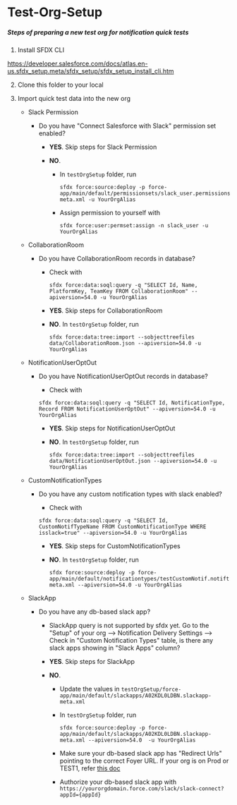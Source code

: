 # Test-Org-Setup
##### Steps of preparing a new test org for notification quick tests


1. Install SFDX CLI

https://developer.salesforce.com/docs/atlas.en-us.sfdx_setup.meta/sfdx_setup/sfdx_setup_install_cli.htm

2. Clone this folder to your local

3. Import quick test data into the new org

    * Slack Permission

        * Do you have "Connect Salesforce with Slack" permission set enabled?

            * **YES**. Skip steps for Slack Permission

            * **NO**. 
                
                * In `testOrgSetup` folder, run 
            
                    ```
                    sfdx force:source:deploy -p force-app/main/default/permissionsets/slack_user.permissionset-meta.xml -u YourOrgAlias
                    ```

                * Assign permission to yourself with 
                
                    ```
                    sfdx force:user:permset:assign -n slack_user -u YourOrgAlias
                    ```

    * CollaborationRoom

        * Do you have CollaborationRoom records in database?

            * Check with

                ```
                sfdx force:data:soql:query -q "SELECT Id, Name, PlatformKey, TeamKey FROM CollaborationRoom" --apiversion=54.0 -u YourOrgAlias
                ```

            * **YES**. Skip steps for CollaborationRoom

            * **NO**. In `testOrgSetup` folder, run 
            
                ```
                sfdx force:data:tree:import --sobjecttreefiles data/CollaborationRoom.json --apiversion=54.0 -u YourOrgAlias 
                ```

    * NotificationUserOptOut

        * Do you have NotificationUserOptOut records in database?

            * Check with

            ```
            sfdx force:data:soql:query -q "SELECT Id, NotificationType, Record FROM NotificationUserOptOut" --apiversion=54.0 -u YourOrgAlias
            ```

            * **YES**. Skip steps for NotificationUserOptOut

            * **NO**. In `testOrgSetup` folder, run 
            
                ```
                sfdx force:data:tree:import --sobjecttreefiles data/NotificationUserOptOut.json --apiversion=54.0 -u YourOrgAlias
                ```

    * CustomNotificationTypes

        * Do you have any custom notification types with slack enabled?

            * Check with 

            ```
            sfdx force:data:soql:query -q "SELECT Id, CustomNotifTypeName FROM CustomNotificationType WHERE isslack=true" --apiversion=54.0 -u YourOrgAlias
            ```

            * **YES**. Skip steps for CustomNotificationTypes

            * **NO**. In `testOrgSetup` folder, run 
            
                ```
                sfdx force:source:deploy -p force-app/main/default/notificationtypes/testCustomNotif.notiftype-meta.xml --apiversion=54.0 -u YourOrgAlias 
                ```

    * SlackApp

        * Do you have any db-based slack app?

            * SlackApp query is not supported by sfdx yet. Go to the "Setup" of your org --> Notification Delivery Settings --> Check in "Custom Notification Types" table, is there any slack apps showing in "Slack Apps" column?

            * **YES**. Skip steps for SlackApp

            * **NO**. 
            
                * Update the values in `testOrgSetup/force-app/main/default/slackapps/A02KDL0LDBN.slackapp-meta.xml`

                * In `testOrgSetup` folder, run 
            
                    ```
                    sfdx force:source:deploy -p force-app/main/default/slackapps/A02KDL0LDBN.slackapp-meta.xml --apiversion=54.0  -u YourOrgAlias
                    ```

                * Make sure your db-based slack app has "Redirect Urls" pointing to the correct Foyer URL. If your org is on Prod or TEST1, refer [this doc](https://salesforce.quip.com/N3h3AFbIVyxy)

                * Authorize your db-based slack app with `https://yourorgdomain.force.com/slack/slack-connect?appId={appId}` 
